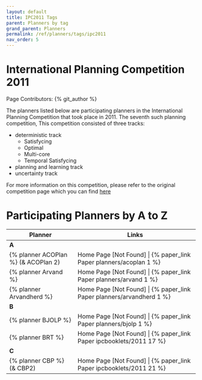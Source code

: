 ```yaml
---
layout: default
title: IPC2011 Tags
parent: Planners by tag
grand_parent: Planners
permalink: /ref/planners/tags/ipc2011
nav_order: 5
---
```

# International Planning Competition 2011

Page Contributors: {% git_author %}

The planners listed below are participating planners in the International Planning Competition that took place in 2011. The seventh such planning competition, This competition consisted of three tracks:

- deterministic track
    - Satisfycing
    - Optimal
    - Multi-core
    - Temporal Satisfycing
- planning and learning track
- uncertainty track

For more information on this competition, please refer to the original competition page which you can find [here](http://www.plg.inf.uc3m.es/ipc2011-deterministic/FrontPage.html)

# Participating Planners by A to Z

| Planner | Links |
|---------|-------|
| **A**   |       |      
| {% planner ACOPlan %} (& ACOPlan 2) | Home Page [Not Found] \| {% paper_link Paper planners/acoplan 1 %} |
| {% planner Arvand %} | Home Page [Not Found] \| {% paper_link Paper planners/arvand 1 %} |
| {% planner Arvandherd %} | Home Page [Not Found] \| {% paper_link Paper planners/arvandherd 1 %} |
| **B**   |       |
| {% planner BJOLP %} | Home Page [Not Found] \| {% paper_link Paper planners/bjolp 1 %} |
| {% planner BRT %} | Home Page [Not Found] \| {% paper_link Paper ipcbooklets/2011 17 %} |
| **C**   |       |
| {% planner CBP %} (& CBP2) | Home Page [Not Found] \| {% paper_link Paper ipcbooklets/2011 21 %} |
